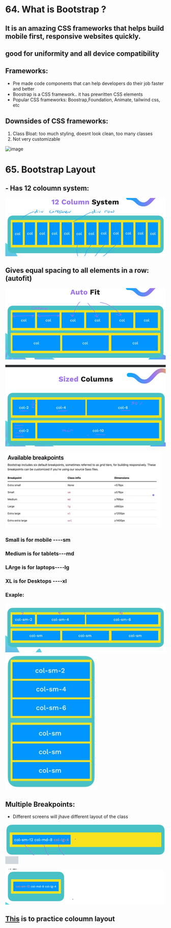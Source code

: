 # 64. What is Bootstrap ?
## It is an amazing CSS frameworks that helps build mobile first, responsive websites quickly.
## good for uniformity and all device compatibility

## Frameworks: 
- Pre made code components that can help developers do their job faster and better
- Boostrap is a CSS framework.. it has prewritten CSS elements
- Popular CSS frameworks: Boostrap,Foundation, Animate, tailwind css, etc


## Downsides of CSS frameworks:
1. Class Bloat: too much styling, doesnt look clean, too many classes
2. Not very customizable

![image](https://github.com/vinitkesh/webdev.notes/assets/139075087/9614235d-ff8b-4f3b-8ce4-5c8104e37341)


# 65. Bootstrap Layout
## - Has 12 coloumn system:
![12 coloumns](image-8.png)

## Gives equal spacing to all elements in a row:(autofit)
![auto fir](image-9.png)


![Alt text](image-10.png)

![breakpoints](image-11.png)

### Small is for mobile  ----sm 
### Medium is for tablets---md
### LArge is for laptops----lg
### XL is for Desktops ----xl

### Exaple:
![Alt text](image-12.png)
![Alt text](image-13.png)

## Multiple Breakpoints: 
- Different screens will jhave different layout of the class

![Alt text](image-14.png)
![Alt text](image-15.png)
![Alt text](image-16.png)

## [This](https://appbrewery.github.io/bootstrap-layout/) is to practice coloumn layout







